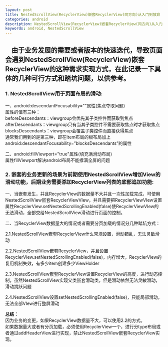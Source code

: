 ```yaml
---
layout: post
title: NestedScrollView(RecyclerView)嵌套RecyclerView(同方向)从入门到放弃
categories: android
description: NestedScrollView(RecyclerView)嵌套RecyclerView(同方向)从入门到放弃
keywords: android, NestedScrollView
---
```


## &nbsp;&nbsp;&nbsp;&nbsp;由于业务发展的需要或者版本的快速迭代，导致页面会遇到NestedScrollView(RecyclerView)嵌套RecyclerView的这种需求实现方式，在此记录一下具体的几种可行方式和踏坑问题，以供参考。

### 1. NestedScrollView用于页面布局的滑动:  

一、android:descendantFocusability=""属性(焦点夺取问题)  
属性的值有三种：  
beforeDescendants：viewgroup会优先其子类控件而获取到焦点  
afterDescendants：viewgroup只有当其子类控件不需要获取焦点时才获取焦点  
blocksDescendants：viewgroup会覆盖子类控件而直接获得焦点  
通常我们用到的是第三种，即在Item布局的根布局加上android:descendantFocusability=”blocksDescendants”的属性  

二、android:fillViewport="true"属性(填充满滑动布局)  
属性fillViewport解决android布局不能撑满全屏的问题  

### 2. 嵌套的业务更新的场景为前期使用NestedScrollView增加View的滑动功能，后期业务需要添加RecyclerView列表的底部追加功能:  

一、当嵌套发生，并且RecyclerView的数据量不大并且一次性加载完成，可使用NestedScrollView嵌套RecyclerViewVIew，并且需要把RecyclerViewVIew设置属性RecyclerView.setNestedScrollingEnabled(false)使RecyclerViewVIew的无法滑动，全部交给NestedScrollView滑动进行页面的控制。  

二、当RecyclerView数据量大的情况或者需要分页加载的情况分几种踏坑方式：  

2.1.NestedScrollView嵌套RecyclerView什么常规设置，滑动错乱，无法灵敏滑动  

2.2.NestedScrollView嵌套RecyclerView，并且设置RecyclerView.setNestedScrollingEnabled(false)，内存增大，RecyclerView的复用机制失效，有多少item创建多少ViewHolder  

2.3.NestedScrollView嵌套RecyclerView设置RecyclerView的高度，进行动态控制，虽然NestedScrollView实现父类嵌套滑动类，但是滑动依然无法灵敏滑动，滑动跳跃问题  

2.4.NestedScrollView设置setNestedScrollingEnabled(false)，只能局部滑动，无法全部VIew进行整屏滑动 

**总结：**  
因为业务的变更，如果RecyclerView数据量不大，可以使用2.2的方式。  
如果数据量大或者有分页加载，必须使用RecyclerView一个，进行分type布局或者通过addHeaderView进行实现，禁止NestedScrollView嵌套RecyclerView实现。
